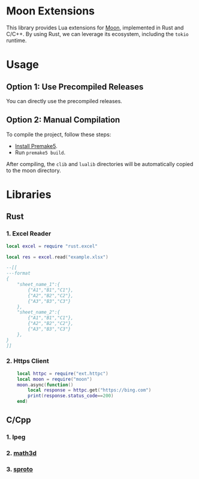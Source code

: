 # Moon Extensions

This library provides Lua extensions for [Moon](https://github.com/sniper00/moon), implemented in Rust and C/C++. By using Rust, we can leverage its ecosystem, including the `tokio` runtime.

# Usage

## Option 1: Use Precompiled Releases

You can directly use the precompiled releases.

## Option 2: Manual Compilation

To compile the project, follow these steps:

- [Install Premake5](https://premake.github.io/download).
- Run `premake5 build`.

After compiling, the `clib` and `lualib` directories will be automatically copied to the moon directory.

# Libraries

## Rust

### 1. Excel Reader

```lua
local excel = require "rust.excel"

local res = excel.read("example.xlsx")

--[[
---format
{
    "sheet_name_1":{
        {"A1","B1","C1"},
        {"A2","B2","C2"},
        {"A3","B3","C3"}
    },
    "sheet_name_2":{
        {"A1","B1","C1"},
        {"A2","B2","C2"},
        {"A3","B3","C3"}
    },
}
]]

```

### 2. Https Client

```lua
    local httpc = require("ext.httpc")
    local moon = require("moon")
    moon.async(function()
        local response = httpc.get("https://bing.com")
        print(response.status_code==200)
    end)
```

## C/Cpp

### 1. lpeg

### 2. [math3d](https://github.com/cloudwu/math3d)

### 3. [sproto](https://github.com/cloudwu/sproto)
